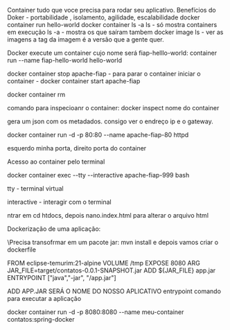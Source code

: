 Container tudo que voce precisa para rodar seu aplicativo.
Benefícios do Doker - portabilidade , isolamento, agilidade, escalabilidade
docker container run hello-world
docker container ls -a
ls - só mostra containers em execução
ls -a - mostra os que saíram tambem 
docker image ls - ver as imagens 
a tag da imagem é a versão que a gente quer.


Docker execute um container cujo nome será fiap-helllo-world:
container run --name fiap-hello-world hello-world

docker container stop apache-fiap - para parar o container
iniciar o container - docker container start apache-fiap

docker container rm 

comando para inspecioanr o container:
docker inspect nome do container

gera um json com os metadados.
consigo ver o endreço ip e o gateway.

docker container run -d -p 80:80 --name apache-fiap-80 httpd

esquerdo minha porta, direito porta do container

Acesso ao container pelo terminal


docker container exec --tty --interactive apache-fiap-999 bash

tty - terminal virtual 

interactive - interagir com o terminal

ntrar em cd htdocs, depois nano.index.html para alterar o arquivo html

Dockerização de uma aplicação:

\Precisa transofrmar em um pacote jar: mvn install 
 e depois vamos criar o dockerfile

FROM eclipse-temurim:21-alpine
VOLUME /tmp
EXPOSE 8080
ARG JAR_FILE=target/contatos-0.0.1-SNAPSHOT.jar
ADD ${JAR_FILE} app.jar
ENTRYPOINT ["java","-jar", "/app.jar"]


ADD APP.JAR SERÁ O NOME DO NOSSO APLICATIVO 
entrypoint comando para executar a aplicação


docker container run -d -p 8080:8080 --name meu-container contatos:spring-docker